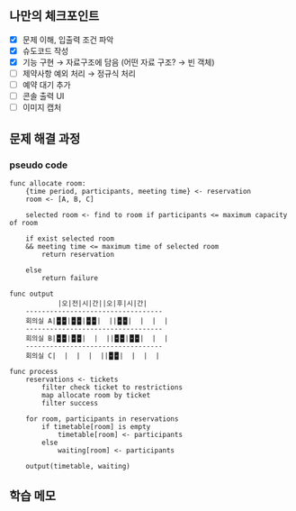 ## 나만의 체크포인트

-   [x] 문제 이해, 입출력 조건 파악
-   [x] 슈도코드 작성
-   [x] 기능 구현 &rightarrow; 자료구조에 담음 (어떤 자료 구조? &rightarrow; 빈 객체)
-   [ ] 제약사항 예외 처리 &rightarrow; 정규식 처리
-   [ ] 예약 대기 추가
-   [ ] 콘솔 출력 UI
-   [ ] 이미지 캡처

## 문제 해결 과정

### pseudo code

```
func allocate room:
    {time period, participants, meeting time} <- reservation
    room <- [A, B, C]

    selected room <- find to room if participants <= maximum capacity of room

    if exist selected room
    && meeting time <= maximum time of selected room
        return reservation

    else
        return failure

func output
            |오|전|시|간||오|후|시|간|
    ----------------------------------
    회의실 A|🁢🁢|🁢🁢|🁢🁢|  ||🁢🁢|  |  |  |
    ----------------------------------
    회의실 B|🁢🁢|🁢🁢|  |  ||🁢🁢|🁢🁢|  |  |
    ----------------------------------
    회의실 C|  |  |  |  ||🁢🁢|  |  |  |

func process
    reservations <- tickets
        filter check ticket to restrictions
        map allocate room by ticket
        filter success

    for room, participants in reservations
        if timetable[room] is empty
            timetable[room] <- participants
        else
            waiting[room] <- participants

    output(timetable, waiting)
```

## 학습 메모
